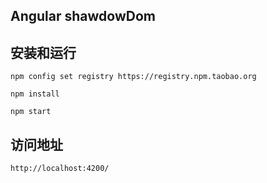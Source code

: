 ## Angular shawdowDom


## 安装和运行
    
```
npm config set registry https://registry.npm.taobao.org
```

```
npm install
```

```
npm start
```


## 访问地址

`http://localhost:4200/`
